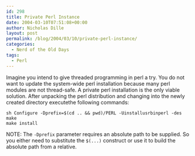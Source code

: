 ```yaml
---
id: 298
title: Private Perl Instance
date: 2004-03-10T07:51:08+00:00
author: Nicholas Dille
layout: post
permalink: /blog/2004/03/10/private-perl-instance/
categories:
  - Nerd of the Old Days
tags:
  - Perl
---
```

Imagine you intend to give threaded programming in perl a try. You do not want to update the system-wide perl installation because many perl modules are not thread-safe. A private perl installation is the only viable solution. After unpacking the perl distribution and changing into the newly created directory executethe following commands:<!--more-->

```
sh Configure -Dprefix=$(cd .. && pwd)/PERL -Uinstallusrbinperl -des
make
make install
```

NOTE: The `-Dprefix` parameter requires an absolute path to be supplied. So you either need to substitute the `$(...)` construct or use it to build the absolute path from a relative.